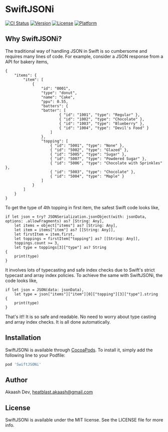 # SwiftJSONi

[![CI Status](https://img.shields.io/travis/akaashdev/JSONSwift.svg?style=flat)](https://travis-ci.org/akaashdev/SwiftJSONi)
[![Version](https://img.shields.io/cocoapods/v/SwiftJSONi.svg?style=flat)](https://cocoapods.org/pods/SwiftJSONi)
[![License](https://img.shields.io/cocoapods/l/SwiftJSONi.svg?style=flat)](https://cocoapods.org/pods/SwiftJSONi)
[![Platform](https://img.shields.io/cocoapods/p/SwiftJSONi.svg?style=flat)](https://cocoapods.org/pods/SwiftJSONi)


## Why SwiftJSONi?

The traditional way of handling JSON in Swift is so cumbersome and requires many lines of code. For example, consider a JSON response from a API for bakery items,

```
{
    "items": {
        "item": [
            {
                "id": "0001",
                "type": "donut",
                "name": "Cake",
                "ppu": 0.55,
                "batters": {
                "batter": [
                        { "id": "1001", "type": "Regular" },
                        { "id": "1002", "type": "Chocolate" },
                        { "id": "1003", "type": "Blueberry" },
                        { "id": "1004", "type": "Devil's Food" }
                    ]
                },
                "topping": [
                    { "id": "5001", "type": "None" },
                    { "id": "5002", "type": "Glazed" },
                    { "id": "5005", "type": "Sugar" },
                    { "id": "5007", "type": "Powdered Sugar" },
                    { "id": "5006", "type": "Chocolate with Sprinkles" },
                    { "id": "5003", "type": "Chocolate" },
                    { "id": "5004", "type": "Maple" }
                ]
            }
        ]
    }
}
```

To get the type of 4th topping in first item, the safest Swift code looks like,

```
if let json = try? JSONSerialization.jsonObject(with: jsonData, options: .allowFragments) as? [String: Any],
    let items = object["items"] as? [String: Any],
    let item = items["item"] as? [[String: Any]],
    let firstItem = item.first,
    let toppings = firstItem["topping"] as? [[String: Any]],
    toppings.count >= 3,
    let type = toppings[3]["type"] as? String
{
    print(type)
}
```

It involves lots of typecasting and safe index checks due to Swift's strict typecast and array index policies.
To achieve the same with SwiftJSONi, the code looks like,

```
if let json = JSON(data: jsonData),
    let type = json["items"]["item"][0]["topping"][3]["type"].string
{
    print(type)
}
```

That's it!!  It is so safe and readable. No need to worry about type casting and array index checks. It is all done automatically.

## Installation

SwiftJSONi is available through [CocoaPods](https://cocoapods.org). To install
it, simply add the following line to your Podfile:

```ruby
pod 'SwiftJSONi'
```

## Author

Akaash Dev, heatblast.akaash@gmail.com

## License

SwiftJSONi is available under the MIT license. See the LICENSE file for more info.
